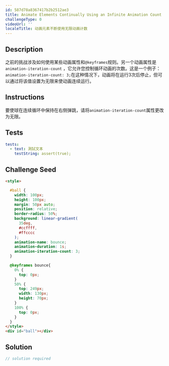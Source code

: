 ```yaml
---
id: 587d78a8367417b2b2512ae3
title: Animate Elements Continually Using an Infinite Animation Count
challengeType: 0
videoUrl: ''
localeTitle: 动画元素不断使用无限动画计数
---
```


## Description
<section id="description">之前的挑战涉及如何使用某些动画属性和<code>@keyframes</code>规则。另一个动画属性是<code>animation-iteration-count</code> ，它允许您控制循环动画的次数。这是一个例子： <code>animation-iteration-count: 3;</code>在这种情况下，动画将在运行3次后停止，但可以通过将该值设置为无限来使动画连续运行。 </section>

## Instructions
<section id="instructions">要使球在连续循环中保持在右侧弹跳，请将<code>animation-iteration-count</code>属性更改为无限。 </section>

## Tests
<section id='tests'>

```yml
tests:
  - text: 測試文本
    testString: assert(true);

```

</section>

## Challenge Seed
<section id='challengeSeed'>

<div id='html-seed'>

```html
<style>

  #ball {
    width: 100px;
    height: 100px;
    margin: 50px auto;
    position: relative;
    border-radius: 50%;
    background: linear-gradient(
      35deg,
      #ccffff,
      #ffcccc
    );
    animation-name: bounce;
    animation-duration: 1s;
    animation-iteration-count: 3;
  }

  @keyframes bounce{
    0% {
      top: 0px;
    }
    50% {
      top: 249px;
      width: 130px;
      height: 70px;
    }
    100% {
      top: 0px;
    }
  }
</style>
<div id="ball"></div>

```

</div>



</section>

## Solution
<section id='solution'>

```js
// solution required
```
</section>
